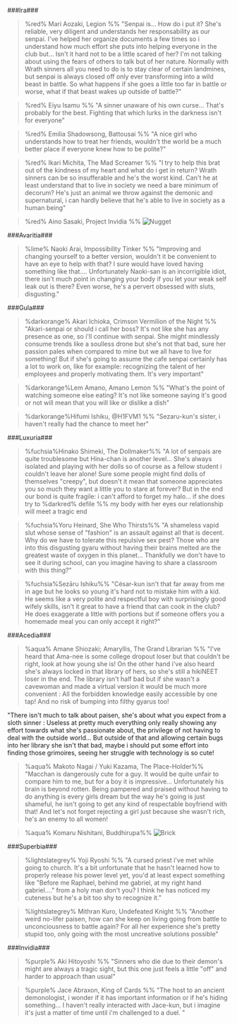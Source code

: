 ###Ira###
> %red% Mari Aozaki, Legion %%
"Senpai is... How do i put it? She's reliable, very diligent and understands her responsability as our senpai.  I've helped her organize documents a few times so i understand how much effort she puts into helping everyone in the club but... Isn't it hard not to be a little scared of her? I'm not talking about using the fears of others to talk but of her nature. Normally with Wrath sinners all you need to do is to stay clear of certain landmines, but senpai is always closed off only ever transforming into a wild beast in battle. So what happens if she goes a little too far in battle or worse, what if that beast wakes up outside of battle?"

>%red% Eiyu Isamu %%
"A sinner unaware of his own curse... That's probably for the best. Fighting that which lurks in the darkness isn't for everyone"

>%red% Emilia Shadowsong, Battousai %%
"A nice girl who understands how to treat her friends,  wouldn't the world be a much better place if everyone knew how to be polite?"

>%red% Ikari Michita, The Mad Screamer %%
"I try to help this brat out of the kindness of my heart and what do i get in return? Wrath sinners can be so insufferable and he's the worst kind. Can't he at least understand that to live in society we need a bare minimum of decorum? He's just an animal we throw against the demonic and supernatural, i can hardly believe that he's able to live in society as a human being" 

>%red% Aino Sasaki, Project Invidia %%
![Nugget](https://i.4cdn.org/tg/1705118914603275.jpg)

###Avaritia###
>%lime% Naoki Arai, Impossibility Tinker %%
"Improving and changing yourself to a better version, wouldn't it be convenient to have an eye to help with that? I sure would have loved having something like that.... Unfortunately Naoki-san is an incorrigible idiot, there isn't much point in changing your body if you let your weak self leak out is there? Even worse, he's a pervert obsessed with sluts, disgusting." 

 
###Gula###
>%darkorange% Akari Ichioka, Crimson Vermilion of the Night %%
"Akari-senpai or should i call her boss? It's not like she has any presence as one, so i'll continue with senpai. She might mindlessly consume trends like a soulless drone but she's not that bad, sure her passion pales when compared to mine but we all have to live for something! But if she's going to assume the cafe senpai certainly has a lot to work on, like for example: recognizing the talent of her employees and properly motivating them. It's very important"

>%darkorange%Lem Amano, Amano Lemon %%
"What's the point of watching someone else eating? It's not like someone saying it's good or not will mean that you will like or dislike a dish"

>%darkorange%Hifumi Ishiku, @H1FVM1 %%
"Sezaru-kun's sister, i haven't really had the chance to meet her"

###Luxuria###
>%fuchsia%Hinako Shimeki, The Dollmaker%%
"A lot of senpais are quite troublesome but Hina-chan is another level... She's always isolated and playing with her dolls so of course as a fellow student i couldn't leave her alone! Sure some people might find dolls of themselves "creepy", but doesn't it mean that someone appreciates you so much they want a little you to stare at forever?  But in the end our bond is quite fragile: i can't afford to forget my halo... if she does try to %darkred% defile %% my body with her eyes our relationship will meet a tragic end

>%fuchsia%Yoru Heinard, She Who Thirsts%%
"A shameless vapid slut whose sense of "fashion" is an assault against all that is decent. Why do we have to tolerate this repulsive sex pest?  Those who are into this disgusting gyaru without having their brains melted are the greatest waste of oxygen in this planet... Thankfully we don't have to see it during school, can you imagine having to share a classroom with this thing?"

>%fuchsia%Sezāru Ishiku%%
"César-kun isn't that far away from me in age but he looks so young it's hard not to mistake him with a kid.  He seems like a very polite and respectful boy with surprisingly good wifely skills, isn't it great to have a friend that can cook in the club? He does exaggerate a little with portions but if someone offers you a homemade meal you can only accept it right?"

###Acedia###
>%aqua% Amane Shiozaki; Amaryllis, The Grand Librarian %%
"I've heard that Ama-nee is some college dropout loser but that couldn't be right, look at how young she is! On the other hand i've also heard she's always locked in that library of hers, so she's still a hikiNEET loser in the end. The library isn't half bad but if she wasn't a cavewoman and made a virtual version it would be much more convenient : All the forbidden knowledge easily accessible by one tap! And no risk of bumping into filthy gyarus too! 

"There isn't much to talk about paisen, she's about what you expect from a sloth sinner : Useless at pretty much everything only really showing any effort towards what she's passionate about, the privilege of not having to deal with the outside world... But outside of that and allowing certain bugs into her library she isn't that bad, maybe i should put some effort into finding those grimoires, seeing her struggle with technology is so cute!

>%aqua% Makoto Nagai / Yuki Kazama, The Place-Holder%%
"Macchan is dangerously cute for a guy. It would be quite unfair to compare him to me,  but for a boy it is impressive... Unfortunately his brain is beyond rotten.  Being pampered and praised without having to do anything is every girls dream but the way he's going is just shameful, he isn't going to get any kind of respectable boyfriend with that! And let's not forget rejecting a girl just because she wasn't rich, he's an enemy to all women!  

>%aqua% Komaru Nishitani, Buddhirupa%%
![Brick](https://i.imgur.com/LFPYkHK.png)

###Superbia###

>%lightslategrey% Yoji Ryoshi %%
"A cursed priest i've met while going to church. It's a bit unfortunate that he hasn't learned how to properly release his power level yet, you'd at least expect something like "Before me Raphael, behind me gabriel, at my right hand gabriel...." from a holy man don't you? I think he has noticed my cuteness but he's a bit too shy to recognize it."

>%lightslategrey% Mithran Kuro, Undefeated Knight %%
"Another weird no-lifer paisen, how can she keep on living going from battle to unconciousness to battle again? For all her experience she's pretty stupid too, only going with the most uncreative solutions possible"

###Invidia###
>%purple% Aki Hitoyoshi %% 
"Sinners who die due to their demon's might are always a tragic sight, but this one just feels a little "off" and harder to approach than usual" 

>%purple% Jace Abraxon, King of Cards %% 
"The host to an ancient demonologist, i wonder if it has important information or if he's hiding something...  I haven't really interacted with Jace-kun, but i imagine it's just a matter of time until i'm challenged to a duel. "